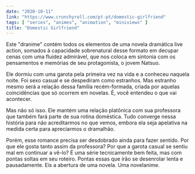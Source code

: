 ```yaml
---
date: "2020-10-11"
link: "https://www.crunchyroll.com/pt-pt/domestic-girlfriend"
tags: [ "series", "animes", "animation", "miniviews" ]
title: "Domestic Girlfriend"
---
```

Este "dranime" contém todos os elementos de uma novela dramática live action, somados à capacidade sobrenatural desse formato em decupar cenas com uma fluidez admirável, que nos coloca em sintonia com os pensamentos e memórias de seu protagonista, o jovem Natsuo.

Ele dormiu com uma garota pela primeira vez na vida e a conheceu naquela noite. Foi sexo casual e se despediram como estranhos. Mas estranho mesmo será a relação dessa família recém-formada, criada por aquelas coincidências que só ocorrem em novelas. É, você entendeu o que vai acontecer.

Mas não só isso. Ele mantém uma relação platônica com sua professora que também fará parte de sua rotina doméstica. Tudo converge nessa história para não acreditarmos no que vemos, embora ela seja apelativa na medida certa para apreciarmos o dramalhão.

Porém, esse romance precisa ser desdobrado ainda para fazer sentido. Por que ele gosta tanto assim da professora? Por que a garota casual se sentiu mal em continuar a vê-lo? É uma série tecnicamente bem feita, mas com pontas soltas em seu roteiro. Pontas essas que irão se desenrolar lenta e pausadamente. Eis a abertura de uma novela. Uma novelanime.
